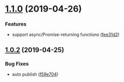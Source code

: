# [1.1.0](https://github.com/kschat/trampoline-ts/compare/v1.0.2...v1.1.0) (2019-04-26)


### Features

* support async/Promise-returning functions ([fee31d2](https://github.com/kschat/trampoline-ts/commit/fee31d2))

## [1.0.2](https://github.com/kschat/trampoline-ts/compare/v1.0.1...v1.0.2) (2019-04-25)


### Bug Fixes

* auto publish ([f59e704](https://github.com/kschat/trampoline-ts/commit/f59e704))
